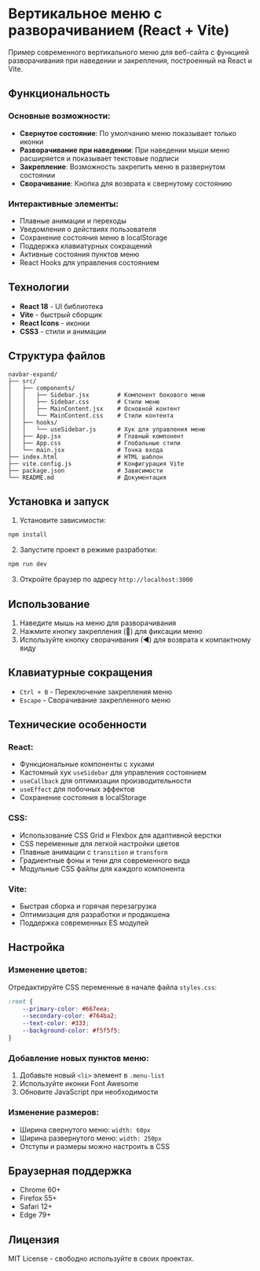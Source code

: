 # Вертикальное меню с разворачиванием (React + Vite)

Пример современного вертикального меню для веб-сайта с функцией разворачивания при наведении и закрепления, построенный на React и Vite.

## Функциональность

### Основные возможности:
- **Свернутое состояние**: По умолчанию меню показывает только иконки
- **Разворачивание при наведении**: При наведении мыши меню расширяется и показывает текстовые подписи
- **Закрепление**: Возможность закрепить меню в развернутом состоянии
- **Сворачивание**: Кнопка для возврата к свернутому состоянию

### Интерактивные элементы:
- Плавные анимации и переходы
- Уведомления о действиях пользователя
- Сохранение состояния меню в localStorage
- Поддержка клавиатурных сокращений
- Активные состояния пунктов меню
- React Hooks для управления состоянием

## Технологии

- **React 18** - UI библиотека
- **Vite** - быстрый сборщик
- **React Icons** - иконки
- **CSS3** - стили и анимации

## Структура файлов

```
navbar-expand/
├── src/
│   ├── components/
│   │   ├── Sidebar.jsx        # Компонент бокового меню
│   │   ├── Sidebar.css        # Стили меню
│   │   ├── MainContent.jsx    # Основной контент
│   │   └── MainContent.css    # Стили контента
│   ├── hooks/
│   │   └── useSidebar.js      # Хук для управления меню
│   ├── App.jsx                # Главный компонент
│   ├── App.css                # Глобальные стили
│   └── main.jsx               # Точка входа
├── index.html                 # HTML шаблон
├── vite.config.js             # Конфигурация Vite
├── package.json               # Зависимости
└── README.md                  # Документация
```

## Установка и запуск

1. Установите зависимости:
```bash
npm install
```

2. Запустите проект в режиме разработки:
```bash
npm run dev
```

3. Откройте браузер по адресу `http://localhost:3000`

## Использование

1. Наведите мышь на меню для разворачивания
2. Нажмите кнопку закрепления (📌) для фиксации меню
3. Используйте кнопку сворачивания (◀) для возврата к компактному виду

## Клавиатурные сокращения

- `Ctrl + B` - Переключение закрепления меню
- `Escape` - Сворачивание закрепленного меню

## Технические особенности

### React:
- Функциональные компоненты с хуками
- Кастомный хук `useSidebar` для управления состоянием
- `useCallback` для оптимизации производительности
- `useEffect` для побочных эффектов
- Сохранение состояния в localStorage

### CSS:
- Использование CSS Grid и Flexbox для адаптивной верстки
- CSS переменные для легкой настройки цветов
- Плавные анимации с `transition` и `transform`
- Градиентные фоны и тени для современного вида
- Модульные CSS файлы для каждого компонента

### Vite:
- Быстрая сборка и горячая перезагрузка
- Оптимизация для разработки и продакшена
- Поддержка современных ES модулей


## Настройка

### Изменение цветов:
Отредактируйте CSS переменные в начале файла `styles.css`:

```css
:root {
    --primary-color: #667eea;
    --secondary-color: #764ba2;
    --text-color: #333;
    --background-color: #f5f5f5;
}
```

### Добавление новых пунктов меню:
1. Добавьте новый `<li>` элемент в `.menu-list`
2. Используйте иконки Font Awesome
3. Обновите JavaScript при необходимости

### Изменение размеров:
- Ширина свернутого меню: `width: 60px`
- Ширина развернутого меню: `width: 250px`
- Отступы и размеры можно настроить в CSS

## Браузерная поддержка

- Chrome 60+
- Firefox 55+
- Safari 12+
- Edge 79+

## Лицензия

MIT License - свободно используйте в своих проектах.
